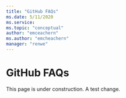 ```yaml
---
title: "GitHub FAQs"
ms.date: 5/11/2020
ms.service: 
ms.topic: "conceptual"
author: "emceachern"
ms.author: "emcheachern"
manager: "renwe"
---
```


# GitHub FAQs

This page is under construction. A test change.

